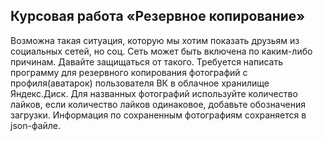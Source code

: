 ## Курсовая работа «Резервное копирование»
Возможна такая ситуация, которую мы хотим показать друзьям из социальных сетей, но соц. Сеть может быть включена по каким-либо причинам. Давайте защищаться от такого.
Требуется написать программу для резервного копирования фотографий с профиля(аватарок) пользователя ВК в облачное хранилище Яндекс.Диск.
Для названных фотографий используйте количество лайков, если количество лайков одинаковое, добавьте обозначения загрузки.
Информация по сохраненным фотографиям сохраняется в json-файле.
